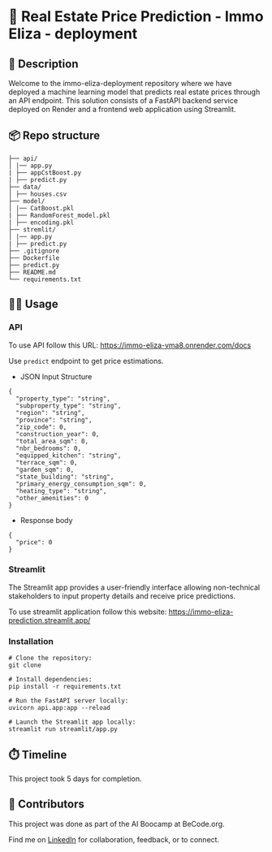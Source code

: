 # 🏡 Real Estate Price Prediction - Immo Eliza - deployment

## 🏢 Description

Welcome to the immo-eliza-deployment repository where we have deployed a machine learning model that predicts real estate prices through an API endpoint. This solution consists of a FastAPI backend service deployed on Render and a frontend web application using Streamlit.

## 📦 Repo structure
```.
├── api/
│ |── app.py
| ├── appCstBoost.py
| ├── predict.py
├── data/
│ ├── houses.csv
├── model/
│ |── CatBoost.pkl
| ├── RandomForest_model.pkl
| ├── encoding.pkl
├── stremlit/
│ |── app.py
| ├── predict.py
├── .gitignore
├── Dockerfile
├── predict.py
├── README.md
└── requirements.txt
```

## 👩‍💻 Usage

### API
To use API follow this URL: https://immo-eliza-vma8.onrender.com/docs

Use ```predict``` endpoint to get price estimations.

- JSON Input Structure

```
{
  "property_type": "string",
  "subproperty_type": "string",
  "region": "string",
  "province": "string",
  "zip_code": 0,
  "construction_year": 0,
  "total_area_sqm": 0,
  "nbr_bedrooms": 0,
  "equipped_kitchen": "string",
  "terrace_sqm": 0,
  "garden_sqm": 0,
  "state_building": "string",
  "primary_energy_consumption_sqm": 0,
  "heating_type": "string",
  "other_amenities": 0
}

```
- Response body 
```
{
  "price": 0
} 
```
### Streamlit

The Streamlit app provides a user-friendly interface allowing non-technical stakeholders to input property details and receive price predictions.

To use streamlit application follow this website: https://immo-eliza-prediction.streamlit.app/

### Installation

```
# Clone the repository:
git clone 

# Install dependencies:
pip install -r requirements.txt

# Run the FastAPI server locally:
uvicorn api.app:app --reload

# Launch the Streamlit app locally:
streamlit run streamlit/app.py

```
## ⏱️ Timeline

This project took 5 days for completion.

## 📌 Contributors
This project was done as part of the AI Boocamp at BeCode.org. 

Find me on [LinkedIn](https://www.linkedin.com/in/veena-bhawani-b41804111/) for collaboration, feedback, or to connect.
